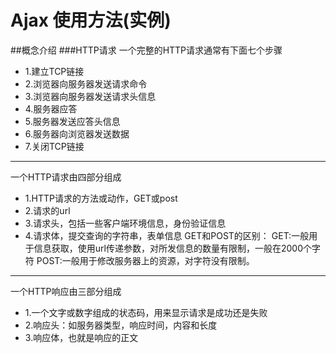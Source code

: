 # Ajax 使用方法(实例)
##概念介绍
###HTTP请求
一个完整的HTTP请求通常有下面七个步骤
* 1.建立TCP链接
* 2.浏览器向服务器发送请求命令
* 3.浏览器向服务器发送请求头信息
* 4.服务器应答
* 5.服务器发送应答头信息
* 6.服务器向浏览器发送数据
* 7.关闭TCP链接
**********
一个HTTP请求由四部分组成
* 1.HTTP请求的方法或动作，GET或post
* 2.请求的url
* 3.请求头，包括一些客户端环境信息，身份验证信息
* 4.请求体，提交查询的字符串，表单信息
GET和POST的区别：
GET:一般用于信息获取，使用url传递参数，对所发信息的数量有限制，一般在2000个字符
POST:一般用于修改服务器上的资源，对字符没有限制。
*************
一个HTTP响应由三部分组成
* 1.一个文字或数字组成的状态码，用来显示请求是成功还是失败
* 2.响应头：如服务器类型，响应时间，内容和长度
* 3.响应体，也就是响应的正文
